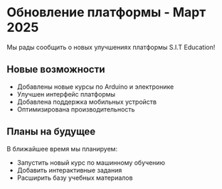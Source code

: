 # Обновление платформы - Март 2025

Мы рады сообщить о новых улучшениях платформы S.I.T Education!

## Новые возможности

- Добавлены новые курсы по Arduino и электронике
- Улучшен интерфейс платформы
- Добавлена поддержка мобильных устройств
- Оптимизирована производительность

## Планы на будущее

В ближайшее время мы планируем:
- Запустить новый курс по машинному обучению
- Добавить интерактивные задания
- Расширить базу учебных материалов 